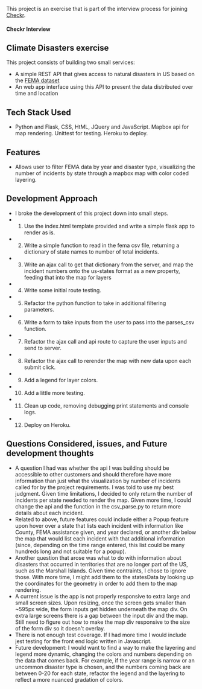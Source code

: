 This project is an exercise that is part of the interview process for joining [Checkr](https://api.checkr.com).

#### Checkr Interview

## Climate Disasters exercise

This project consists of building two small services:

 - A simple REST API that gives access to natural disasters in US based on the [FEMA dataset](https://www.fema.gov/api/open/v1/DisasterDeclarationsSummaries.csv)
 - An web app interface using this API to present the data distributed over time and location

## Tech Stack Used
- Python and Flask, CSS, HtML, JQuery and JavaScript.  Mapbox api for map rendering.  Unittest for testing. Heroku to deploy. 

## Features
- Allows user to filter FEMA data by year and disaster type, visualizing the number of incidents by state through a mapbox map with color coded layering.

## Development Approach
- I broke the development of this project down into small steps.
- 1. Use the index.html template provided and write a simple flask app to render as is.
- 2. Write a simple function to read in the fema csv file, returning a dictionary of state names to number of total incidents.
- 3. Write an ajax call to get that dictionary from the server, and map the incident numbers onto the us-states format as a new property, feeding that into the map for layers
- 4. Write some initial route testing.
- 5. Refactor the python function to take in additional filtering parameters.
- 6. Write a form to take inputs from the user to pass into the parses_csv function.
- 7. Refactor the ajax call and api route to capture the user inputs and send to server.
- 8. Refactor the ajax call to rerender the map with new data upon each submit click.
- 9. Add a legend for layer colors.
- 10. Add a little more testing.
- 11. Clean up code, removing debugging print statements and console logs.
- 12. Deploy on Heroku.

## Questions Considered, issues, and Future development thoughts
- A question I had was whether the api I was building should be accessible to other customers and should therefore have more information than just what the visualization by number of incidents called for by the project requirements.  I was told to use my best judgment.  Given time limitations, I decided to only return the number of incidents per state needed to render the map.  Given more time, I could change the api and the function in the csv_parse.py to return more details about each incident.
- Related to above, future features could include either a Popup feature upon hover over a state that lists each incident with information like County, FEMA assistance given, and year declared, or another div below the map that would list each incident with that additional information (since, depending on the time range entered, this list could be many hundreds long and not suitable for a popup).
- Another question that arose was what to do with information about disasters that occurred in territories that are no longer part of the US, such as the Marshall Islands.  Given time contraints, I chose to ignore those.  With more time, I might add them to the statesData by looking up the coordinates for the geometry in order to add them to the map rendering.
- A current issue is the app is not properly responsive to extra large and small screen sizes.  Upon resizing, once the screen gets smaller than ~595px wide, the form inputs get hidden underneath the map div. On extra large screens there is a gap between the input div and the map. Still need to figure out how to make the map div responsive to the size of the form div so it doesn't overlay.
- There is not enough test coverage.  If I had more time I would include jest testing for the front end logic written in Javascript.
- Future development: I would want to find a way to make the layering and legend more dynamic, changing the colors and numbers depending on the data that comes back.  For example, if the year range is narrow or an uncommon disaster type is chosen, and the numbers coming back are between 0-20 for each state, refactor the legend and the layering to reflect a more nuanced gradation of colors.

